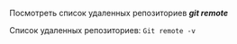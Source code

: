 Посмотреть список удаленных репозиториев ***git remote***

Список удаленных репозиториев:
``
Git remote -v
``